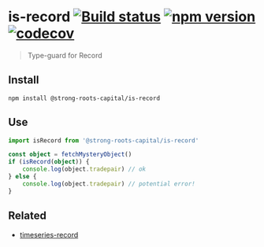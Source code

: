 # is-record [![Build status](https://travis-ci.org/strong-roots-capital/is-record.svg?branch=master)](https://travis-ci.org/strong-roots-capital/is-record) [![npm version](https://img.shields.io/npm/v/@strong-roots-capital/is-record.svg)](https://npmjs.org/package/@strong-roots-capital/is-record) [![codecov](https://codecov.io/gh/strong-roots-capital/is-record/branch/master/graph/badge.svg)](https://codecov.io/gh/strong-roots-capital/is-record)

> Type-guard for Record

## Install

``` shell
npm install @strong-roots-capital/is-record
```

## Use

``` typescript
import isRecord from '@strong-roots-capital/is-record'

const object = fetchMysteryObject()
if (isRecord(object)) {
    console.log(object.tradepair) // ok
} else {
    console.log(object.tradepair) // potential error!
}
```

## Related

- [timeseries-record](https://github.com/strong-roots-capital/timeseries-record)
